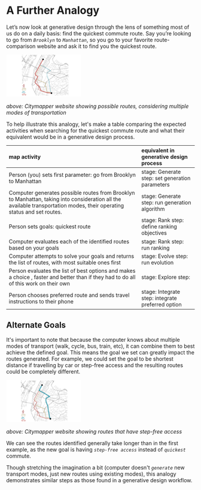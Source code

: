# A Further Analogy

Let’s now look at generative design through the lens of something most of us do on a daily basis: find the quickest commute route. Say you’re looking to go from _`Brooklyn`_ to _`Manhattan`_, so you go to your favorite route-comparison website and ask it to find you the quickest route.

<img src="../../../assets/intro/furth1.png" style="width:200px;"/>

_above: Citymapper website showing possible routes, considering multiple modes of transportation_

To help illustrate this analogy, let's make a table comparing the expected activities when searching for the quickest commute route and what their equivalent would be in a generative design process.

| map activity | equivalent in generative design process |
| :--- | :--- |
| Person \(you\) sets first parameter: go from Brooklyn to Manhattan | stage: Generate  step: set generation parameters |
| Computer generates possible routes from Brooklyn to Manhattan,  taking into consideration all the available transportation modes, their operating status and set routes. | stage: Generate  step: run generation algorithm |
| Person sets goals: quickest route | stage: Rank  step: define ranking objectives |
| Computer evaluates each of the identified routes based on your goals | stage: Rank  step: run ranking |
| Computer attempts to solve your goals and returns the list of routes,  with most suitable ones first | stage: Evolve  step: run evolution |
| Person evaluates the list of best options and makes a choice , faster and better than if they had to do all of this work on their own | stage: Explore  step: |
| Person chooses preferred route and sends travel instructions to their phone | stage: Integrate   step: integrate preferred option |

## Alternate Goals

It's important to note that because the computer knows about multiple modes of transport \(walk, cycle, bus, train, etc\), it can combine them to best achieve the defined goal. This means the goal we set can greatly impact the routes generated. For example, we could set the goal to be shortest distance if travelling by car or step-free access and the resulting routes could be completely different.

<img src="../../../assets/intro/furth2.png" style="width:200px;"/>

_above: Citymapper website showing routes that have step-free access_

We can see the routes identified generally take longer than in the first example, as the new goal is having _`step-free access`_ instead of _`quickest`_ commute.

Though stretching the imagination a bit \(computer doesn't _`generate`_ new transport modes, just new routes using existing modes\), this analogy demonstrates similar steps as those found in a generative design workflow.
